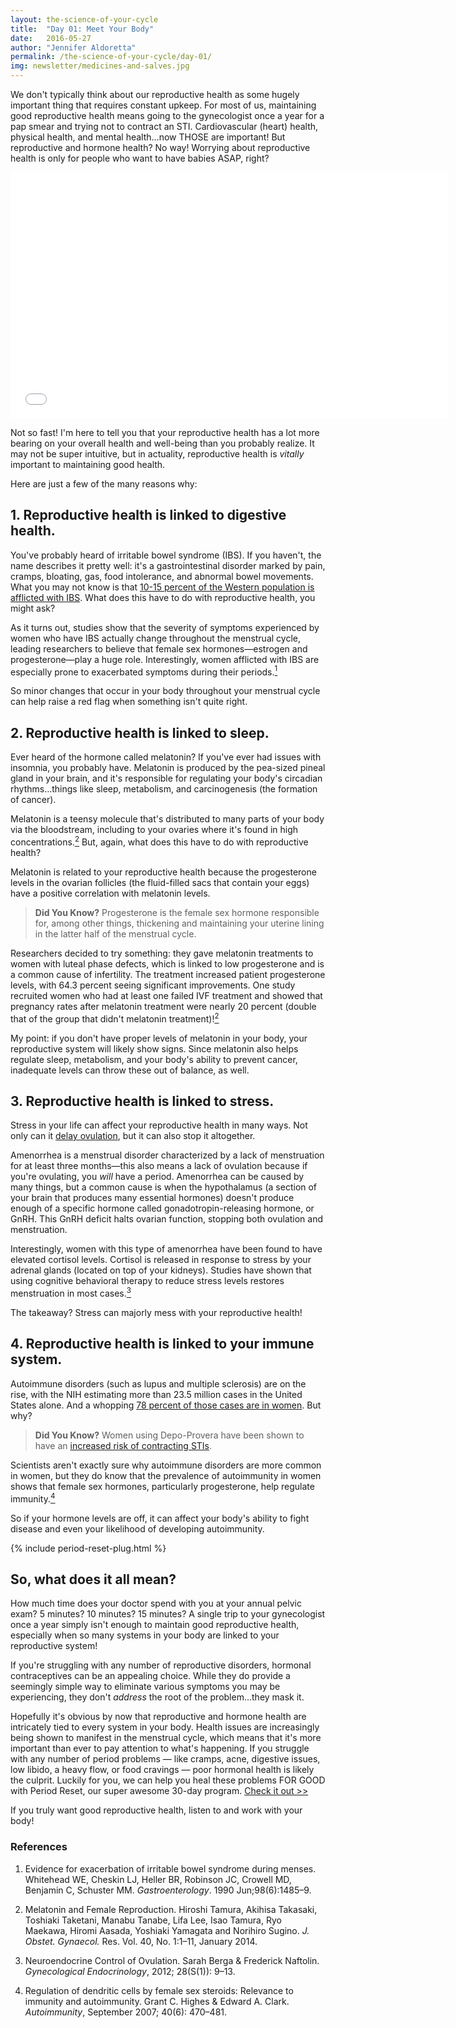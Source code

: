 ```yaml
---
layout: the-science-of-your-cycle
title:  "Day 01: Meet Your Body"
date:   2016-05-27
author: "Jennifer Aldoretta"
permalink: /the-science-of-your-cycle/day-01/
img: newsletter/medicines-and-salves.jpg
---
```



We don't typically think about our reproductive health as some hugely important thing that requires constant upkeep. For most of us, maintaining good reproductive health means going to the gynecologist once a year for a pap smear and trying not to contract an STI. Cardiovascular (heart) health, physical health, and mental health...now THOSE are important! But reproductive and hormone health? No way! Worrying about reproductive health is only for people who want to have babies ASAP, right?

<div class="center" itemprop="video" itemscope="" itemtype="http://schema.org/VideoObject">
  <iframe class="video" width="700" height="394" src="//www.youtube.com/embed/cDiuVIOmPZo?rel=0&amp;showinfo=0" frameborder="0" allowfullscreen></iframe>
  <meta itemprop="name" content="Green Your Period: Menstrual Cup Show & Tell (DivaCup & Me Luna)" />
  <meta itemprop="description" content="The Green Your Period video series is all about why sustainable and eco-friendly period products are great for your health and the environment." />
</div>

Not so fast! I'm here to tell you that your reproductive health has a lot more bearing on your overall health and well-being than you probably realize. It may not be super intuitive, but in actuality, reproductive health is *vitally* important to maintaining good health. 

Here are just a few of the many reasons why:

## 1. Reproductive health is linked to digestive health. ##

You've probably heard of irritable bowel syndrome (IBS). If you haven't, the name describes it pretty well: it's a gastrointestinal disorder marked by pain, cramps, bloating, gas, food intolerance, and abnormal bowel movements. What you may not know is that <a class="text-link" href="http://www.aboutibs.org/site/what-is-ibs/facts/statistics">10-15 percent of the Western population is afflicted with IBS</a>. What does this have to do with reproductive health, you might ask?

As it turns out, studies show that the severity of symptoms experienced by women who have IBS actually change throughout the menstrual cycle, leading researchers to believe that female sex hormones&mdash;estrogen and progesterone&mdash;play a huge role. Interestingly, women afflicted with IBS are especially prone to exacerbated symptoms during their periods.<a class="text-link" href="#references"><sup>1</sup></a>

So minor changes that occur in your body throughout your menstrual cycle can help raise a red flag when something isn't quite right.

## 2. Reproductive health is linked to sleep. ##

Ever heard of the hormone called melatonin? If you've ever had issues with insomnia, you probably have. Melatonin is produced by the pea-sized pineal gland in your brain, and it's responsible for regulating your body's circadian rhythms...things like sleep, metabolism, and carcinogenesis (the formation of cancer).

Melatonin is a teensy molecule that's distributed to many parts of your body via the bloodstream, including to your ovaries where it's found in high concentrations.<a class="text-link" href="#references"><sup>2</sup></a> But, again, what does this have to do with reproductive health?

Melatonin is related to your reproductive health because the progesterone levels in the ovarian follicles (the fluid-filled sacs that contain your eggs) have a positive correlation with melatonin levels. 

>**Did You Know?** Progesterone is the female sex hormone responsible for, among other things, thickening and maintaining your uterine lining in the latter half of the menstrual cycle. 

Researchers decided to try something: they gave melatonin treatments to women with luteal phase defects, which is linked to low progesterone and is a common cause of infertility. The treatment increased patient progesterone levels, with 64.3 percent seeing significant improvements. One study recruited women who had at least one failed IVF treatment and showed that pregnancy rates after melatonin treatment were nearly 20 percent (double that of the group that didn't melatonin treatment)!<a class="text-link" href="#references"><sup>2</sup></a>

My point: if you don't have proper levels of melatonin in your body, your reproductive system will likely show signs. Since melatonin also helps regulate sleep, metabolism, and your body's ability to prevent cancer, inadequate levels can throw these out of balance, as well.

## 3. Reproductive health is linked to stress. ##

Stress in your life can affect your reproductive health in many ways. Not only can it <a class="text-link" href="http://www.livescience.com/41329-why-is-my-period-late.html">delay ovulation</a>, but it can also stop it altogether.

Amenorrhea is a menstrual disorder characterized by a lack of menstruation for at least three months&mdash;this also means a lack of ovulation because if you're ovulating, you *will* have a period. Amenorrhea can be caused by many things, but a common cause is when the hypothalamus (a section of your brain that produces many essential hormones) doesn't produce enough of a specific hormone called gonadotropin-releasing hormone, or GnRH. This GnRH deficit halts ovarian function, stopping both ovulation and menstruation.

Interestingly, women with this type of amenorrhea have been found to have elevated cortisol levels. Cortisol is released in response to stress by your adrenal glands (located on top of your kidneys). Studies have shown that using cognitive behavioral therapy to reduce stress levels restores menstruation in most cases.<a class="text-link" href="#references"><sup>3</sup></a>

The takeaway? Stress can majorly mess with your reproductive health!

## 4. Reproductive health is linked to your immune system. ##

Autoimmune disorders (such as lupus and multiple sclerosis) are on the rise, with the NIH estimating more than 23.5 million cases in the United States alone. And a whopping <a class="text-link" href="http://www.ncbi.nlm.nih.gov/pmc/articles/PMC3328995/">78 percent of those cases are in women</a>. But why?

>**Did You Know?** Women using Depo-Provera have been shown to have an <a class="text-link" href="http://www.nytimes.com/2011/10/04/health/04hiv.html?_r=3">increased risk of contracting STIs</a>.

Scientists aren't exactly sure why autoimmune disorders are more common in women, but they do know that the prevalence of autoimmunity in women shows that female sex hormones, particularly progesterone, help regulate immunity.<a class="text-link" href="#references"><sup>4</sup></a>

So if your hormone levels are off, it can affect your body's ability to fight disease and even your likelihood of developing autoimmunity.

{% include period-reset-plug.html %}

## So, what does it all mean? ##

How much time does your doctor spend with you at your annual pelvic exam? 5 minutes? 10 minutes? 15 minutes? A single trip to your gynecologist once a year simply isn't enough to maintain good reproductive health, especially when so many systems in your body are linked to your reproductive system! 

If you're struggling with any number of reproductive disorders, hormonal contraceptives can be an appealing choice. While they do provide a seemingly simple way to eliminate various symptoms you may be experiencing, they don't *address* the root of the problem...they mask it. 

Hopefully it's obvious by now that reproductive and hormone health are intricately tied to every system in your body. Health issues are increasingly being shown to manifest in the menstrual cycle, which means that it's more important than ever to pay attention to what's happening. If you struggle with any number of period problems &mdash; like cramps, acne, digestive issues, low libido, a heavy flow, or food cravings &mdash; poor hormonal health is likely the culprit. Luckily for you, we can help you heal these problems FOR GOOD with Period Reset, our super awesome 30-day program. <a class="text-link" href="https://periodreset.readytogroove.com/" onClick="ga('send', 'event', { eventCategory: 'Button', eventAction: 'Click', eventLabel: 'Period Reset - blog post link'});">Check it out >></a>

If you truly want good reproductive health, listen to and work with your body!


### <a name="references">References</a> ###

1. Evidence for exacerbation of irritable bowel syndrome during menses. Whitehead WE, Cheskin LJ, Heller BR, Robinson JC, Crowell MD, Benjamin C, Schuster MM. *Gastroenterology*. 1990 Jun;98(6):1485–9.

2. Melatonin and Female Reproduction. Hiroshi Tamura, Akihisa Takasaki, Toshiaki Taketani, Manabu Tanabe, Lifa Lee, Isao Tamura, Ryo Maekawa, Hiromi Aasada, Yoshiaki Yamagata and Norihiro Sugino. *J. Obstet. Gynaecol.* Res. Vol. 40, No. 1:1–11, January 2014.

3. Neuroendocrine Control of Ovulation. Sarah Berga & Frederick Naftolin. *Gynecological Endocrinology*, 2012; 28(S(1)): 9–13.

4. Regulation of dendritic cells by female sex steroids: Relevance to immunity and autoimmunity. Grant C. Highes & Edward A. Clark. *Autoimmunity*, September 2007; 40(6): 470–481.